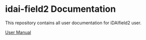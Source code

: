 # idai-field2 Documentation

This repository contains all user documentation for iDAIfield2 user.

[User Manual](iDAIfield-Handbuch.md)
